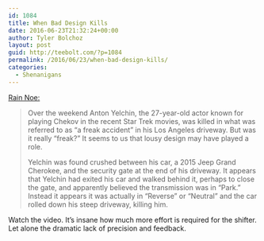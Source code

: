 ```yaml
---
id: 1084
title: When Bad Design Kills
date: 2016-06-23T21:32:24+00:00
author: Tyler Bolchoz
layout: post
guid: http://teebolt.com/?p=1084
permalink: /2016/06/23/when-bad-design-kills/
categories:
  - Shenanigans
---
```

[Rain Noe:](http://www.core77.com/posts/54026/When-Bad-UI-Design-Kills-Is-Poor-Shift-Lever-Design-to-Blame-for-Death-of-Star-Trek-Actor?utm_source=public_sidebar)

> Over the weekend Anton Yelchin, the 27-year-old actor known for playing Chekov in the recent Star Trek movies, was killed in what was referred to as &#8220;a freak accident&#8221; in his Los Angeles driveway. But was it really &#8220;freak?&#8221; It seems to us that lousy design may have played a role.
> 
> Yelchin was found crushed between his car, a 2015 Jeep Grand Cherokee, and the security gate at the end of his driveway. It appears that Yelchin had exited his car and walked behind it, perhaps to close the gate, and apparently believed the transmission was in &#8220;Park.&#8221; Instead it appears it was actually in &#8220;Reverse&#8221; or &#8220;Neutral&#8221; and the car rolled down his steep driveway, killing him.

Watch the video. It&#8217;s insane how much more effort is required for the shifter. Let alone the dramatic lack of precision and feedback.